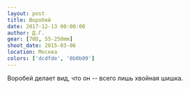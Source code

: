```yaml
---
layout: post
title: Воробей
date: 2017-12-13 00:00:00
author: Д.Г.
gear: [70D, 55-250mm]
shoot_date: 2015-03-06
location: Москва
colors: ['dcdfde', '0b0b09']
---
```

Воробей делает вид, что он -- всего лишь хвойная шишка.

